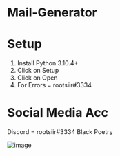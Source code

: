 # Mail-Generator

# Setup
1. Install Python 3.10.4+
2. Click on Setup
3. Click on Open
4. For Errors = rootsiir#3334

# Social Media Acc
Discord = rootsiir#3334
Black Poetry

![image](https://user-images.githubusercontent.com/98325453/163681339-1bc0b7b6-6710-41f8-a725-c0058c2177db.png)
